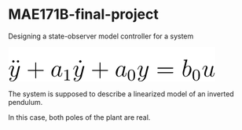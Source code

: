 # MAE171B-final-project

Designing a state-observer model controller for a system

![Image](readme_data/sys_eq.png)

The system is supposed to describe a linearized model of an inverted pendulum.

In this case, both poles of the plant are real.
